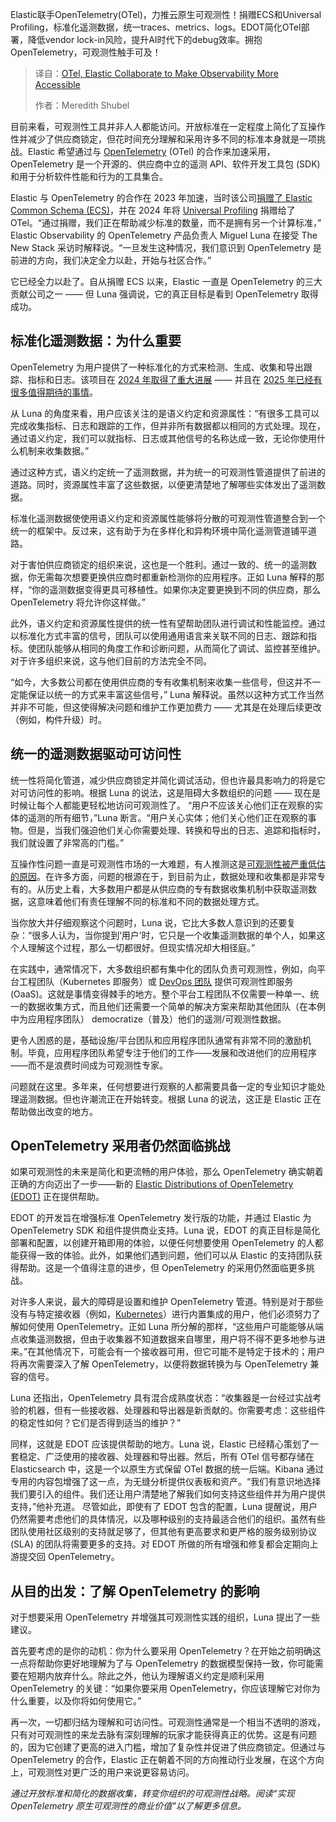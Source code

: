 
<!--
title: OTel与Elastic合作，让可观测性更易于访问
cover: https://cdn.thenewstack.io/media/2025/01/f74f19ca-otel-elastic-collaborate-make-observability-more-accessible.jpg
summary: Elastic联手OpenTelemetry(OTel)，力推云原生可观测性！捐赠ECS和Universal Profiling，标准化遥测数据，统一traces、metrics、logs。EDOT简化OTel部署，降低vendor lock-in风险，提升AI时代下的debug效率。拥抱OpenTelemetry，可观测性触手可及！
-->

Elastic联手OpenTelemetry(OTel)，力推云原生可观测性！捐赠ECS和Universal Profiling，标准化遥测数据，统一traces、metrics、logs。EDOT简化OTel部署，降低vendor lock-in风险，提升AI时代下的debug效率。拥抱OpenTelemetry，可观测性触手可及！

> 译自：[OTel, Elastic Collaborate to Make Observability More Accessible](https://thenewstack.io/otel-elastic-collaborate-to-make-observability-more-accessible/)
> 
> 作者：Meredith Shubel

目前来看，可观测性工具并非人人都能访问。开放标准在一定程度上简化了互操作性并减少了供应商锁定，但花时间充分理解和采用许多不同的标准本身就是一项挑战。Elastic 希望通过与 [OpenTelemetry](https://opentelemetry.io/) (OTel) 的合作来加速采用，OpenTelemetry 是一个开源的、供应商中立的遥测 API、软件开发工具包 (SDK) 和用于分析软件性能和行为的工具集合。

Elastic 与 OpenTelemetry 的合作在 2023 年加速，当时该公司[捐赠了 Elastic Common Schema (ECS)](https://thenewstack.io/opentelemetry-and-elastic-common-standard-comes-not-too-soon/)，并在 2024 年将 [Universal Profiling](https://sdtimes.com/softwaredev/elastics-donation-of-universal-profiling-agent-to-opentelemetry-further-solidifies-profiling-as-core-telemetry-signal/) 捐赠给了 OTel。“通过捐赠，我们正在帮助减少标准的数量，而不是拥有另一个计算标准，” Elastic Observability 的 OpenTelemetry 产品负责人 Miguel Luna 在接受 The New Stack 采访时解释说。“一旦发生这种情况，我们意识到 OpenTelemetry 是前进的方向，我们决定全力以赴，开始与社区合作。”

它已经全力以赴了。自从捐赠 ECS 以来，Elastic 一直是 OpenTelemetry 的三大贡献公司之一 —— 但 Luna 强调说，它的真正目标是看到 OpenTelemetry 取得成功。

## 标准化遥测数据：为什么重要

OpenTelemetry 为用户提供了一种标准化的方式来检测、生成、收集和导出跟踪、指标和日志。该项目在 [2024 年取得了重大进展](https://thenewstack.io/why-the-latest-advances-in-opentelemetry-are-significant/) —— 并且在 [2025 年已经有很多值得期待的事情](https://thenewstack.io/observability-in-2025-opentelemetry-and-ai-to-fill-in-gaps/)。

从 Luna 的角度来看，用户应该关注的是语义约定和资源属性：“有很多工具可以完成收集指标、日志和跟踪的工作，但并非所有数据都以相同的方式处理。现在，通过语义约定，我们可以就指标、日志或其他信号的名称达成一致，无论你使用什么机制来收集数据。”

通过这种方式，语义约定统一了遥测数据，并为统一的可观测性管道提供了前进的道路。同时，资源属性丰富了这些数据，以便更清楚地了解哪些实体发出了遥测数据。

标准化遥测数据使使用语义约定和资源属性能够将分散的可观测性管道整合到一个统一的框架中。反过来，这有助于为在多样化和异构环境中简化遥测管道铺平道路。

对于害怕供应商锁定的组织来说，这也是一个胜利。通过一致的、统一的遥测数据，你无需每次想要更换供应商时都重新检测你的应用程序。正如 Luna 解释的那样，“你的遥测数据变得更具可移植性。如果你决定要更换到不同的供应商，那么 OpenTelemetry 将允许你这样做。”

此外，语义约定和资源属性提供的统一性有望帮助团队进行调试和性能监控。通过以标准化方式丰富的信号，团队可以使用通用语言来关联不同的日志、跟踪和指标。使团队能够从相同的角度工作和诊断问题，从而简化了调试、监控甚至维护。对于许多组织来说，这与他们目前的方法完全不同。

“如今，大多数公司都在使用供应商的专有收集机制来收集一些信号，但这并不一定能保证以统一的方式来丰富这些信号，” Luna 解释说。虽然以这种方式工作当然并非不可能，但这使得解决问题和维护工作更加费力 —— 尤其是在处理后续更改（例如，构件升级）时。

## 统一的遥测数据驱动可访问性

统一性将简化管道，减少供应商锁定并简化调试活动，但也许最具影响力的将是它对可访问性的影响。根据 Luna 的说法，这是阻碍大多数组织的问题 —— 现在是时候让每个人都能更轻松地访问可观测性了。
“用户不应该关心他们正在观察的实体的遥测的所有细节，”Luna 断言。“用户关心实体；他们关心他们正在观察的事物。但是，当我们强迫他们关心你需要处理、转换和导出的日志、追踪和指标时，我们就设置了非常高的门槛。”

互操作性问题一直是可观测性市场的一大难题，有人推测这是[可观测性被严重低估的原因](https://thenewstack.io/the-looming-crisis-in-the-data-observability-market/)。在许多方面，问题的根源在于，到目前为止，数据处理和收集都是非常专有的。从历史上看，大多数用户都是从供应商的专有数据收集机制中获取遥测数据，这意味着他们有责任理解不同的标准和不同的数据处理方式。

当你放大并仔细观察这个问题时，Luna 说，它比大多数人意识到的还要复杂：“很多人认为，当你提到‘用户’时，它只是一个收集遥测数据的单个人，如果这个人理解这个过程，那么一切都很好。但现实情况却大相径庭。”

在实践中，通常情况下，大多数组织都有集中化的团队负责可观测性，例如，向平台工程团队（Kubernetes 即服务）或 [DevOps 团队](https://roadmap.sh/devops) 提供可观测性即服务 (OaaS)。这就是事情变得棘手的地方。整个平台工程团队不仅需要一种单一、统一的数据收集方式，而且他们还需要一个简单的解决方案来帮助其他团队（在本例中为应用程序团队） democratize（普及）他们的遥测/可观测性数据。

更令人困惑的是，基础设施/平台团队和应用程序团队通常有非常不同的激励机制。毕竟，应用程序团队希望专注于他们的工作——发展和改进他们的应用程序——而不是浪费时间成为可观测性专家。

问题就在这里。多年来，任何想要进行观察的人都需要具备一定的专业知识才能处理遥测数据。但也许潮流正在开始转变。根据 Luna 的说法，这正是 Elastic 正在帮助做出改变的地方。

## OpenTelemetry 采用者仍然面临挑战

如果可观测性的未来是简化和更流畅的用户体验，那么 OpenTelemetry 确实朝着正确的方向迈出了一步——新的 [Elastic Distributions of OpenTelemetry (EDOT)](https://www.elastic.co/observability-labs/blog/elastic-distributions-opentelemetry) 正在提供帮助。

EDOT 的开发旨在增强标准 OpenTelemetry 发行版的功能，并通过 Elastic 为 OpenTelemetry SDK 和组件提供商业支持。Luna 说，EDOT 的真正目标是简化部署和配置，以创建开箱即用的体验，以便任何想要使用 OpenTelemetry 的人都能获得一致的体验。此外，如果他们遇到问题，他们可以从 Elastic 的支持团队获得帮助。这是一个值得注意的进步，但 OpenTelemetry 的采用仍然面临更多挑战。

对许多人来说，最大的障碍是设置和维护 OpenTelemetry 管道。特别是对于那些没有与特定接收器（例如，[Kubernetes](https://roadmap.sh/kubernetes)）进行内置集成的用户，他们必须努力了解如何使用 OpenTelemetry。正如 Luna 所分解的那样，“这些用户可能能够从端点收集遥测数据，但由于收集器不知道数据来自哪里，用户将不得不更多地参与进来。”在其他情况下，可能会有一个接收器可用，但它可能不是特定于技术的；用户将再次需要深入了解 OpenTelemetry，以便将数据转换为与 OpenTelemetry 兼容的信号。

Luna 还指出，OpenTelemetry 具有混合成熟度状态：“收集器是一台经过实战考验的机器，但有一些接收器、处理器和导出器是新贡献的。你需要考虑：这些组件的稳定性如何？它们是否得到适当的维护？”

同样，这就是 EDOT 应该提供帮助的地方。Luna 说，Elastic 已经精心策划了一套稳定、广泛使用的接收器、处理器和导出器。然后，所有 OTel 信号都存储在 Elasticsearch 中，这是一个以原生方式保留 OTel 数据的统一后端。Kibana 通过专用的内容包增强了这一点，为无缝分析提供仪表板和资产。“我们有意识地选择我们要引入的组件。我们还让用户清楚地了解我们如何支持这些组件并为用户提供支持，”他补充道。
尽管如此，即使有了 EDOT 包含的配置，Luna 提醒说，用户仍然需要考虑他们的具体情况，以及哪种级别的支持最适合他们的组织。虽然有些团队使用社区级别的支持就足够了，但其他有更高要求和更严格的服务级别协议 (SLA) 的团队将需要更多的支持。对 EDOT 所做的所有增强和修复都会定期向上游提交回 OpenTelemetry。

## 从目的出发：了解 OpenTelemetry 的影响

对于想要采用 OpenTelemetry 并增强其可观测性实践的组织，Luna 提出了一些建议。

首先要考虑的是你的动机：你为什么要采用 OpenTelemetry？在开始之前明确这一点将帮助你更好地理解为了与 OpenTelemetry 的数据模型保持一致，你可能需要在短期内放弃什么。除此之外，他认为理解语义约定是顺利采用 OpenTelemetry 的关键：“如果你要采用 OpenTelemetry，你应该理解它对你为什么重要，以及你将如何使用它。”

再一次，一切都归结为理解和可访问性。可观测性通常是一个相当不透明的游戏，只有对可观测性的来龙去脉有深刻理解的玩家才能获得真正的优势。这是有问题的，因为它创建了更高的进入门槛，增加了复杂性并促进了供应商锁定。但通过与 OpenTelemetry 的合作，Elastic 正在朝着不同的方向推动行业发展，在这个方向上，可观测性对更广泛的用户来说更容易访问。

*通过开放标准和简化的数据收集，转变你组织的可观测性战略。阅读“实现 OpenTelemetry 原生可观测性的商业价值”以了解更多信息。*